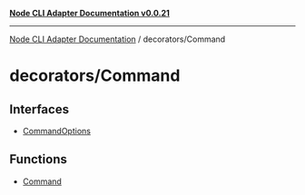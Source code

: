 [**Node CLI Adapter Documentation v0.0.21**](../../README.md)

***

[Node CLI Adapter Documentation](../../modules.md) / decorators/Command

# decorators/Command

## Interfaces

- [CommandOptions](interfaces/CommandOptions.md)

## Functions

- [Command](functions/Command.md)
